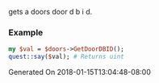 gets a doors door d b i d.
### Example

```perl
my $val = $doors->GetDoorDBID();
quest::say($val); # Returns uint
```


Generated On 2018-01-15T13:04:48-08:00